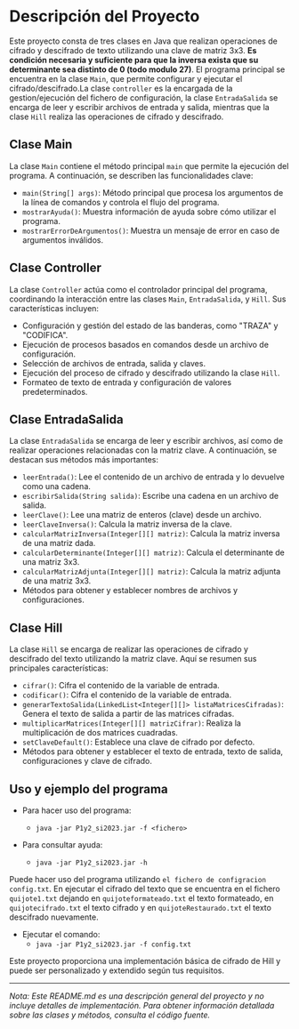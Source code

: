 # Descripción del Proyecto

Este proyecto consta de tres clases en Java que realizan operaciones de cifrado y descifrado de texto utilizando una clave de matriz 3x3. **Es condición necesaria y suficiente para que la inversa exista que su determinante sea distinto de 0 (todo modulo 27)**. El programa principal se encuentra en la clase `Main`, que permite configurar y ejecutar el cifrado/descifrado.La clase `controller` es la encargada de la gestion/ejecución del fichero de configuración, la clase `EntradaSalida` se encarga de leer y escribir archivos de entrada y salida, mientras que la clase `Hill` realiza las operaciones de cifrado y descifrado.

## Clase Main

La clase `Main` contiene el método principal `main` que permite la ejecución del programa. A continuación, se describen las funcionalidades clave:

- `main(String[] args)`: Método principal que procesa los argumentos de la línea de comandos y controla el flujo del programa.
- `mostrarAyuda()`: Muestra información de ayuda sobre cómo utilizar el programa.
- `mostrarErrorDeArgumentos()`: Muestra un mensaje de error en caso de argumentos inválidos.


## Clase Controller

La clase `Controller` actúa como el controlador principal del programa, coordinando la interacción entre las clases `Main`, `EntradaSalida`, y `Hill`. Sus características incluyen:

- Configuración y gestión del estado de las banderas, como "TRAZA" y "CODIFICA".
- Ejecución de procesos basados en comandos desde un archivo de configuración.
- Selección de archivos de entrada, salida y claves.
- Ejecución del proceso de cifrado y descifrado utilizando la clase `Hill`.
- Formateo de texto de entrada y configuración de valores predeterminados.

## Clase EntradaSalida

La clase `EntradaSalida` se encarga de leer y escribir archivos, así como de realizar operaciones relacionadas con la matriz clave. A continuación, se destacan sus métodos más importantes:

- `leerEntrada()`: Lee el contenido de un archivo de entrada y lo devuelve como una cadena.
- `escribirSalida(String salida)`: Escribe una cadena en un archivo de salida.
- `leerClave()`: Lee una matriz de enteros (clave) desde un archivo.
- `leerClaveInversa()`: Calcula la matriz inversa de la clave.
- `calcularMatrizInversa(Integer[][] matriz)`: Calcula la matriz inversa de una matriz dada.
- `calcularDeterminante(Integer[][] matriz)`: Calcula el determinante de una matriz 3x3.
- `calcularMatrizAdjunta(Integer[][] matriz)`: Calcula la matriz adjunta de una matriz 3x3.
- Métodos para obtener y establecer nombres de archivos y configuraciones.

## Clase Hill

La clase `Hill` se encarga de realizar las operaciones de cifrado y descifrado del texto utilizando la matriz clave. Aquí se resumen sus principales características:

- `cifrar()`: Cifra el contenido de la variable de entrada.
- `codificar()`: Cifra el contenido de la variable de entrada.
- `generarTextoSalida(LinkedList<Integer[][]> listaMatricesCifradas)`: Genera el texto de salida a partir de las matrices cifradas.
- `multiplicarMatrices(Integer[][] matrizCifrar)`: Realiza la multiplicación de dos matrices cuadradas.
- `setClaveDefault()`: Establece una clave de cifrado por defecto.
- Métodos para obtener y establecer el texto de entrada, texto de salida, configuraciones y clave de cifrado.



## Uso y ejemplo del programa
- Para hacer uso del programa:
    - ```java -jar P1y2_si2023.jar -f <fichero>```
  

- Para consultar ayuda:
    - ```java -jar P1y2_si2023.jar -h```

Puede hacer uso del programa utilizando `el fichero de configracion config.txt`. En ejecutar el cifrado
del texto que se encuentra en el fichero `quijote1.txt` dejando en `quijoteformateado.txt` el texto formateado,
en `quijotecifrado.txt` el texto cifrado y en `quijoteRestaurado.txt` el texto descifrado nuevamente.

- Ejecutar el comando:
    - ```java -jar P1y2_si2023.jar -f config.txt```

  

Este proyecto proporciona una implementación básica de cifrado de Hill y puede ser personalizado y extendido según tus requisitos.

---

*Nota: Este README.md es una descripción general del proyecto y no incluye detalles de implementación. Para obtener información detallada sobre las clases y métodos, consulta el código fuente.*

